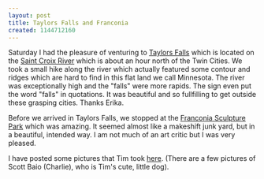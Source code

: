 ```yaml
---
layout: post
title: Taylors Falls and Franconia
created: 1144712160
---
```


Saturday I had the pleasure of venturing to [Taylors Falls](http://www.taylorsfalls.com/taylorsfalls.html "Taylors Falls") which is located on the [Saint Croix River](http://www.saintcroixriver.com/ "Saint Croix Valley") which is about an hour north of the Twin Cities. We took a small hike along the river which actually featured some contour and ridges which are hard to find in this flat land we call Minnesota. The river was exceptionally high and the "falls" were more rapids. The sign even put the word "falls" in quotations. It was beautiful and so fullfilling to get outside these grasping cities. Thanks Erika.

Before we arrived in Taylors Falls, we stopped at the [Franconia Sculpture Park](http://www.franconia.org/ "Franconia Sculpture Park") which was amazing. It seemed almost like a makeshift junk yard, but in a beautiful, intended way. I am not much of an art critic but I was very pleased.

I have posted some pictures that Tim took [here](http://www.alanpalazzolo.com/gallery/v/2006/taylorsfalls/). (There are a few pictures of Scott Baio (Charlie), who is Tim's cute, little dog).

